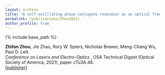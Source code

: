 ```yaml
---
layout: archive
title: "A self-oscillating phase-conjugate resonator as an optical frequency comb"
permalink: /publications/Zhou2021/
author_profile: true
---
```


{% include base_path %}

**Zhifan Zhou**, Jie Zhao, Rory W. Spiers, Nicholas Brewer, Meng-Chang Wu, Paul D. Lett.                                                 
<i> Conference on Lasers and Electro-Optics </i>, OSA Technical Digest (Optical Society of America, 2021), paper JTu3A.48.             
[[publisher](https://opg.optica.org/abstract.cfm?uri=CLEO_AT-2021-JTu3A.48)]